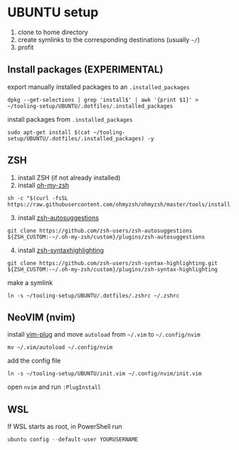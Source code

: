# UBUNTU setup 

1. clone to home directory
2. create symlinks to the corresponding destinations (usually `~/`)
3. profit

## Install packages (**EXPERIMENTAL**) 

export manually installed packages to an `.installed_packages`

```shell
dpkg --get-selections | grep 'install$' | awk '{print $1}' > ~/tooling-setup/UBUNTU/.dotfiles/.installed_packages

```
install packages from `.installed_packages`

```shell
sudo apt-get install $(cat ~/tooling-setup/UBUNTU/.dotfiles/.installed_packages) -y
```

## ZSH 

1. install ZSH (if not already installed)
2. install [oh-my-zsh](https://ohmyz.sh/#install)

```shell
sh -c "$(curl -fsSL https://raw.githubusercontent.com/ohmyzsh/ohmyzsh/master/tools/install.sh)"
```

3. install [zsh-autosuggestions](https://github.com/zsh-users/zsh-autosuggestions/blob/master/INSTALL.md)

```shell
git clone https://github.com/zsh-users/zsh-autosuggestions ${ZSH_CUSTOM:-~/.oh-my-zsh/custom}/plugins/zsh-autosuggestions
```

4. install [zsh-syntaxhighlighting](https://github.com/zsh-users/zsh-syntax-highlighting/blob/master/INSTALL.md)

```shell
git clone https://github.com/zsh-users/zsh-syntax-highlighting.git ${ZSH_CUSTOM:-~/.oh-my-zsh/custom}/plugins/zsh-syntax-highlighting
```

make a symlink

```shell
ln -s ~/tooling-setup/UBUNTU/.dotfiles/.zshrc ~/.zshrc
```

## NeoVIM (nvim)

install [vim-plug](https://github.com/junegunn/vim-plug) and move `autoload` from `~/.vim` to `~/.config/nvim`

```shell
mv ~/.vim/autoload ~/.config/nvim
```

add the config file

```shell
ln -s ~/tooling-setup/UBUNTU/init.vim ~/.config/nvim/init.vim 
```

open `nvim` and run `:PlugInstall`


## WSL 

If WSL starts as root, in PowerShell run

```powershell
ubuntu config --default-user YOURUSERNAME
```